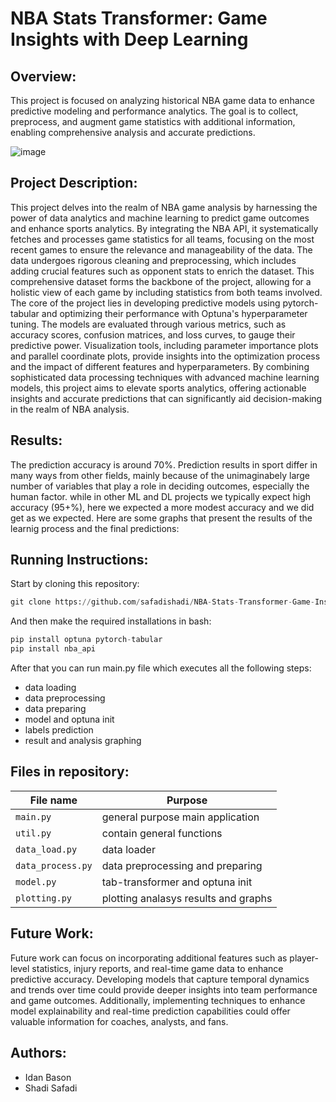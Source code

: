 # NBA Stats Transformer: Game Insights with Deep Learning

## Overview:

This project is focused on analyzing historical NBA game data to enhance predictive modeling and performance analytics. The goal is to collect, preprocess, and augment game statistics with additional information, enabling comprehensive analysis and accurate predictions.

![image](https://github.com/user-attachments/assets/f82c8e15-5594-4b26-8f23-a26913122018)

## Project Description:

This project delves into the realm of NBA game analysis by harnessing the power of data analytics and machine learning to predict game outcomes and enhance sports analytics. By integrating the NBA API, it systematically fetches and processes game statistics for all teams, focusing on the most recent games to ensure the relevance and manageability of the data. The data undergoes rigorous cleaning and preprocessing, which includes adding crucial features such as opponent stats to enrich the dataset. This comprehensive dataset forms the backbone of the project, allowing for a holistic view of each game by including statistics from both teams involved.
The core of the project lies in developing predictive models using pytorch-tabular and optimizing their performance with Optuna's hyperparameter tuning. The models are evaluated through various metrics, such as accuracy scores, confusion matrices, and loss curves, to gauge their predictive power. Visualization tools, including parameter importance plots and parallel coordinate plots, provide insights into the optimization process and the impact of different features and hyperparameters. By combining sophisticated data processing techniques with advanced machine learning models, this project aims to elevate sports analytics, offering actionable insights and accurate predictions that can significantly aid decision-making in the realm of NBA analysis.

## Results:

The prediction accuracy is around 70%.
Prediction results in sport differ in many ways from other fields, mainly because of the unimaginabely large number of variables that play a role in deciding outcomes, especially the human factor.
while in other ML and DL projects we typically expect high accuracy (95+%), here we expected a more modest accuracy and we did get as we expected.
Here are some graphs that present the results of the learnig process and the final predictions:

## Running Instructions:

Start by cloning this repository:

```python
git clone https://github.com/safadishadi/NBA-Stats-Transformer-Game-Insights-with-Deep-Learning.git
```

And then make the required installations in bash:

```python
pip install optuna pytorch-tabular
pip install nba_api
```

After that you can run main.py file which executes all the following steps:

* data loading
* data preprocessing
* data preparing
* model and optuna init
* labels prediction
* result and analysis graphing

## Files in repository:

| File name           | Purpose                              |
| ------------------- | ------------------------------------ |
| `main.py`         | general purpose main application     |
| `util.py`         | contain general functions            |
| `data_load.py`    | data loader                          |
| `data_process.py` | data preprocessing and preparing     |
| `model.py`        | tab-transformer and optuna init      |
| `plotting.py`     | plotting analasys results and graphs |

## Future Work:

Future work can focus on incorporating additional features such as player-level statistics, injury reports, and real-time game data to enhance predictive accuracy. Developing models that capture temporal dynamics and trends over time could provide deeper insights into team performance and game outcomes. Additionally, implementing techniques to enhance model explainability and real-time prediction capabilities could offer valuable information for coaches, analysts, and fans.

## Authors:

* Idan Bason
* Shadi Safadi
